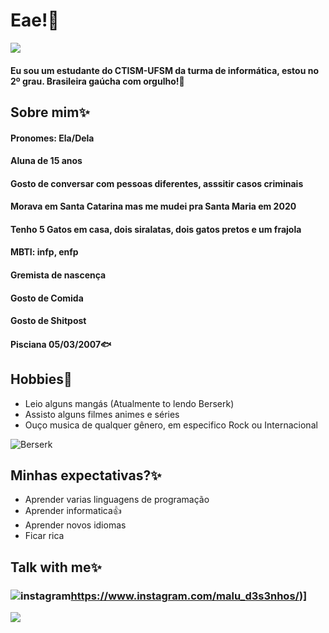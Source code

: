 # Eae!:wave:

![](https://i.pinimg.com/originals/c9/bb/4c/c9bb4cf31417f2a8d59c5931d34ca67f.gif)

#### Eu sou um estudante do CTISM-UFSM da turma de informática, estou no 2º grau. Brasileira gaúcha com orgulho!:muscle:

## Sobre mim:sparkles:

#### Pronomes: Ela/Dela
#### Aluna de 15 anos
#### Gosto de conversar com pessoas diferentes, asssitir casos criminais
#### Morava em Santa Catarina mas me mudei pra Santa Maria em 2020
#### Tenho 5 Gatos em casa, dois siralatas, dois gatos pretos e um frajola
#### MBTI: infp, enfp
#### Gremista de nascença
#### Gosto de Comida
#### Gosto de Shitpost
#### Pisciana 05/03/2007:fish:

## Hobbies:dart:

* Leio alguns mangás (Atualmente to lendo Berserk)
* Assisto alguns filmes animes e séries
* Ouço musica de qualquer gênero, em especifico Rock ou Internacional

![Berserk](https://encrypted-tbn0.gstatic.com/images?q=tbn:ANd9GcTUB2KCumUncwZn5Q1UJpe6Z3kpVpt3aixmAw&usqp=CAU)

## Minhas expectativas?:sparkles:

* Aprender varias linguagens de programação
* Aprender informatica:+1:
* Aprender novos idiomas
* Ficar rica

## Talk with me:sparkles:

### ![instagram](https://img.shields.io/badge/Instagram-%23E4405F.svg?style=for-the-badge&logo=Instagram&logoColor=white)https://www.instagram.com/malu_d3s3nhos/)]

![](https://img.estadao.com.br/fotos/crop/1200x1200/resources/jpg/4/2/1616530546824.jpg)